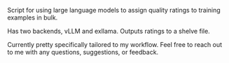 Script for using large language models to assign quality ratings to training examples in bulk.

Has two backends, vLLM and exllama. Outputs ratings to a shelve file.

Currently pretty specifically tailored to my workflow. Feel free to reach out to me with any questions, suggestions, or feedback.